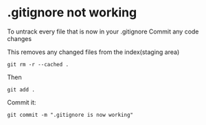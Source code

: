 # .gitignore not working
To untrack every file that is now in your .gitignore
Commit any code changes

This removes any changed files from the index(staging area)

```git rm -r --cached . ```

Then

```git add . ```

Commit it:

```git commit -m ".gitignore is now working"```
